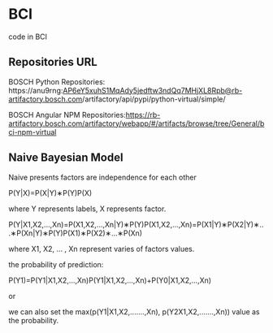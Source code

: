 # BCI
code in BCI
## Repositories URL 
BOSCH Python Repositories: https://anu9rng:AP6eY5xuhS1MqAdy5jedftw3ndQq7MHjXL8Rpb@rb-artifactory.bosch.com/artifactory/api/pypi/python-virtual/simple/  

BOSCH Angular NPM Repositories:https://rb-artifactory.bosch.com/artifactory/webapp/#/artifacts/browse/tree/General/bci-npm-virtual  
 
## Naive Bayesian Model
Naive presents factors are independence for each other

P(Y|X)=P(X|Y)∗P(Y)P(X)

where Y represents labels, X represents factor.

P(Y|X1,X2,...,Xn)=P(X1,X2,...,Xn|Y)∗P(Y)P(X1,X2,...,Xn)=P(X1|Y)∗P(X2|Y)∗...∗P(Xn|Y)∗P(Y)P(X1)∗P(X2)∗...∗P(Xn)

where X1, X2, ... , Xn represent varies of factors values.

the probability of prediction:

P(Y1)=P(Y1|X1,X2,...,Xn)P(Y1|X1,X2,...,Xn)+P(Y0|X1,X2,...,Xn)

or

we can also set the max(p(Y1|X1,X2,.......,Xn), p(Y2X1,X2,.......,Xn)) value as the probability.
